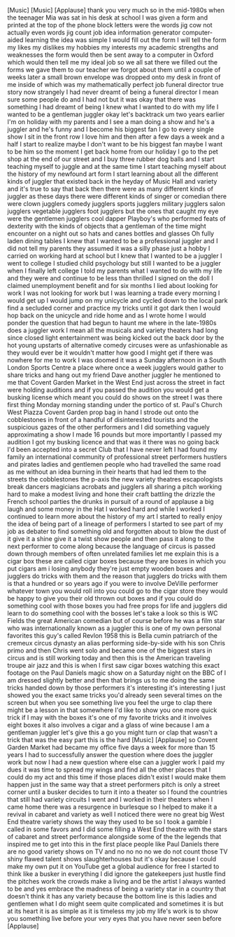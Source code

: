 
[Music]
[Music]
[Applause]
thank you very much so in the mid-1980s
when the teenager Mia was sat in his
desk at school I was given a form and
printed at the top of the phone block
letters were the words jig cow not
actually even words jig count job idea
information generator computer-aided
learning the idea was simple I would
fill out the form I will tell the form
my likes my dislikes my hobbies my
interests my academic strengths and
weaknesses the form would then be sent
away to a computer in Oxford which would
then tell me my ideal job so we all sat
there we filled out the forms we gave
them to our teacher we forgot about them
until a couple of weeks later a small
brown envelope was dropped onto my desk
in front of me
inside of which was my mathematically
perfect job funeral director true story
now strangely I had never dreamt of
being a funeral director I mean sure
some people do and I had not but it was
okay that there was something I had
dreamt of being I knew what I wanted to
do with my life I wanted to be a
gentleman juggler okay let&#39;s backtrack
um two years earlier I&#39;m on holiday with
my parents and I see a man doing a show
and he&#39;s a juggler and he&#39;s funny and I
become his biggest fan I go to every
single show I sit in the front row I
love him and then after a few days a
week and a half I start to realize maybe
I don&#39;t want to be his biggest fan maybe
I want to be him so the moment I get
back home
from our holiday I go to the pet shop at
the end of our street and I buy three
rubber dog balls and I start teaching
myself to juggle and at the same time I
start teaching myself about the history
of my newfound art form I start learning
about all the different kinds of juggler
that existed back in the heyday of Music
Hall and variety and it&#39;s true to say
that back then there were as many
different kinds of juggler as these days
there were different kinds of singer or
comedian
there were clown jugglers comedy
jugglers sports jugglers military
jugglers salon jugglers vegetable
jugglers foot jugglers but the ones that
caught my eye were the gentlemen
jugglers cool dapper Playboy&#39;s who
performed feats of dexterity with the
kinds of objects that a gentleman of the
time might encounter on a night out so
hats and canes bottles and glasses Oh
fully laden dining tables I knew that I
wanted to be a professional juggler and
I did not tell my parents they assumed
it was a silly phase just a hobby I
carried on working hard at school but I
knew that I wanted to be a juggler I
went to college I studied child
psychology but still I wanted to be a
juggler when I finally left college I
told my parents what I wanted to do with
my life and they were and continue to be
less than thrilled I signed on the doll
I claimed unemployment benefit and for
six months I lied about looking for work
I was not looking for work but I was
learning a trade every morning I would
get up I would jump on my unicycle and
cycled down to the local park find a
secluded corner and practice my tricks
until it got dark then I would hop back
on the unicycle and ride home and as I
wrote home I would ponder the question
that had begun to haunt me where in the
late-1980s does a juggler work
I mean all the musicals and variety
theaters had long since closed light
entertainment was being kicked out the
back door by the hot young upstarts of
alternative comedy circuses were as
unfashionable as they would ever be it
wouldn&#39;t matter how good I might get if
there was nowhere for me to work I was
doomed it was a Sunday afternoon in a
South London Sports Centre a place where
once a week jugglers would gather to
share tricks and hang out my friend Dave
another juggler he mentioned to me that
Covent Garden Market in the West End
just across the street in fact were
holding auditions and if you passed the
audition you would get a busking license
which meant you could do shows on the
street I was there first thing Monday
morning standing under the portico of
st. Paul&#39;s Church West Piazza Covent
Garden prop bag in hand I strode out
onto the cobblestones in front of a
handful of disinterested tourists and
the suspicious gazes of the other
performers and I did something vaguely
approximating a show I made 16 pounds
but more importantly I passed my
audition I got my busking licence and
that was it there was no going back I&#39;d
been accepted into a secret Club that I
have never left I had found my family an
international community of professional
street performers hustlers and pirates
ladies and gentlemen people who had
travelled the same road as me without an
idea burning in their hearts that had
led them to the streets the cobblestones
the p-axis the new variety theatres
escapologists break dancers magicians
acrobats and jugglers all sharing a
pitch working hard to make a modest
living and hone their craft battling the
drizzle the French school parties the
drunks in pursuit of a round of applause
a big laugh and some money in the Hat I
worked hard and while I worked I
continued to learn more about the
history of my art
I started to really enjoy the idea of
being part of a lineage of performers I
started to see part of my job as debater
to find something old and forgotten
about to blow the dust of it give it a
shine give it a twist show people and
then pass it along to the next performer
to come along because the language of
circus is passed down through members of
often unrelated families let me explain
this is a cigar box these are called
cigar boxes because they are boxes in
which you put cigars am i losing anybody
they&#39;re just empty wooden boxes and
jugglers do tricks with them and the
reason that jugglers do tricks with them
is that a hundred or so years ago if you
were to involve DeVille performer
whatever town you would roll into you
could go to the cigar store they would
be happy to give you their old thrown
out boxes and if you could do something
cool with those boxes you had free props
for life and jugglers did learn to do
something cool with the bosses let&#39;s
take a look so this is WC Fields the
great American comedian but of course
before he was a film star who was
internationally known as a juggler this
is one of my own personal favorites this
guy&#39;s called Revlon 1958
this is Bella cumin patriarch of the
cremeux circus dynasty an alias
performing side-by-side with his son
Chris primo and then Chris went solo and
became one of the biggest stars in
circus and is still working today and
then this is the American traveling
troupe air jazz and this is when I first
saw cigar boxes watching this exact
footage on the Paul Daniels magic show
on a Saturday night on the BBC of I am
dressed slightly better and then that
brings us to me doing the same tricks
handed down by those performers it&#39;s
interesting it&#39;s interesting I just
showed you the exact same tricks you&#39;d
already seen several times on the screen
but when you see something live you feel
the urge to clap there might be a lesson
in that somewhere I&#39;d like to show you
one more quick trick if I may with the
boxes it&#39;s one of my favorite tricks and
it involves eight boxes it also involves
a cigar and a glass of wine because I am
a gentleman juggler let&#39;s give this a go
you might turn or clap that wasn&#39;t a
trick that was the easy part
this is the hard
[Music]
[Applause]
so Covent Garden Market had became my
office five days a week for more than 15
years I had to successfully answer the
question where does the juggler work but
now I had a new question where else can
a juggler work I paid my dues it was
time to spread my wings and find all the
other places that I could do my act and
this time if those places didn&#39;t exist I
would make them happen just in the same
way that a street performers pitch is
only a street corner until a busker
decides to turn it into a theater so I
found the countries that still had
variety circuits I went and I worked in
their theaters when I came home there
was a resurgence in burlesque so I
helped to make it a revival in cabaret
and variety as well I noticed there were
no great big West End theatre variety
shows the way they used to be so I took
a gamble I called in some favors and I
did some filling a West End theatre with
the stars of cabaret and street
performance alongside some of the the
legends that inspired me to get into
this in the first place people like Paul
Daniels there are no good variety shows
on TV and no no no no we do not count
those TV shiny flawed talent shows
slaughterhouses
but it&#39;s okay because I could make my
own put it on YouTube get a global
audience for free I started to think
like a busker in everything I did
ignore the gatekeepers just hustle find
the pitches work the crowds make a
living and be the artist I always wanted
to be and yes embrace the madness of
being a variety star in a country that
doesn&#39;t think it has any variety because
the bottom line is this ladies and
gentlemen what I do might seem quite
complicated and sometimes it is but at
its heart it is as simple as it is
timeless my job my life&#39;s work is to
show you something live before your very
eyes that you have never seen before
[Applause]
